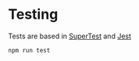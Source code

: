 # Testing

Tests are based in [SuperTest](https://github.com/visionmedia/supertest) and [Jest](https://jestjs.io/en/)

```
npm run test
```
